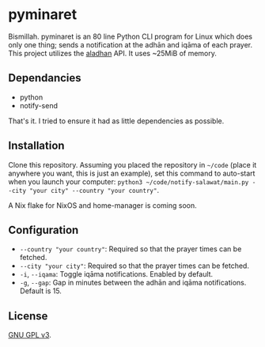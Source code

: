# pyminaret
Bismillah.
pyminaret is an 80 line Python CLI program for Linux which does only one thing; sends a notification at the adhān and iqāma of each prayer. This project utilizes the [aladhan](https://aladhan.com/prayer-times-api) API. It uses ~25MiB of memory.

## Dependancies
- python
- notify-send

That's it. I tried to ensure it had as little dependencies as possible.

## Installation
Clone this repository. Assuming you placed the repository in `~/code` (place it anywhere you want, this is just an example), set this command to auto-start when you launch your computer: `python3 ~/code/notify-salawat/main.py --city "your city" --country "your country"`.

A Nix flake for NixOS and home-manager is coming soon.

## Configuration
- `--country "your country"`: Required so that the prayer times can be fetched.
- `--city "your city"`: Required so that the prayer times can be fetched.
- `-i`, `--iqama`: Toggle iqāma notifications. Enabled by default.
- `-g`, `--gap`: Gap in minutes between the adhān and iqāma notifications. Default is 15.

## License
[GNU GPL v3](./LICENSE).